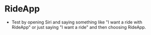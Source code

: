 # RideApp

- Test by opening Siri and saying something like "I want a ride with RideApp" or just saying "I want a ride" and then choosing RideApp.
